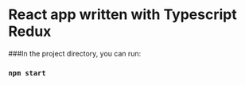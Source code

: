 # React app written with Typescript Redux
###In the project directory, you can run:
### `npm start`

